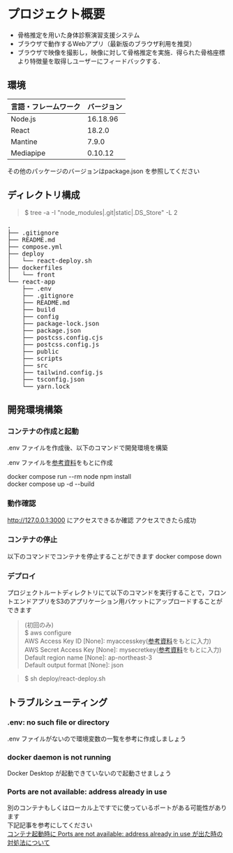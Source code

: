 # プロジェクト概要
- 骨格推定を用いた身体診察演習支援システム
- ブラウザで動作するWebアプリ（最新版のブラウザ利用を推奨）
- ブラウザで映像を撮影し，映像に対して骨格推定を実施．得られた骨格座標より特徴量を取得しユーザーにフィードバックする．

## 環境
<!-- 言語、フレームワーク、ミドルウェア、インフラの一覧とバージョンを記載 -->
| 言語・フレームワーク  | バージョン |
| --------------------- | ---------- |
| Node.js               | 16.18.96    |
| React                 | 18.2.0      |
| Mantine               | 7.9.0       |
| Mediapipe             | 0.10.12     |

その他のパッケージのバージョンはpackage.json を参照してください

## ディレクトリ構成

> $ tree -a -I "node_modules|.git|static|.DS_Store" -L 2
<pre>
.
├── .gitignore
├── README.md
├── compose.yml
├── deploy
│   └── react-deploy.sh
├── dockerfiles
│   └── front
└── react-app
    ├── .env
    ├── .gitignore
    ├── README.md
    ├── build
    ├── config
    ├── package-lock.json
    ├── package.json
    ├── postcss.config.cjs
    ├── postcss.config.js
    ├── public
    ├── scripts
    ├── src
    ├── tailwind.config.js
    ├── tsconfig.json
    └── yarn.lock
</pre>

## 開発環境構築
<!-- コンテナの作成方法、パッケージのインストール方法など、開発環境構築に必要な情報を記載 -->

### コンテナの作成と起動
.env ファイルを作成後、以下のコマンドで開発環境を構築

.env ファイルを[参考資料](https://docs.google.com/document/d/1jzHDg9hF71cSaEYhFjsqm3rTtxFcrI0ClkBVvTX8AhE/edit?usp=sharing)をもとに作成


docker compose run --rm node npm install <br>
docker compose up -d --build

### 動作確認
http://127.0.0.1:3000 にアクセスできるか確認
アクセスできたら成功

### コンテナの停止
以下のコマンドでコンテナを停止することができます
docker compose down

### デプロイ
プロジェクトルートディレクトリにて以下のコマンドを実行することで，フロントエンドアプリをS3のアプリケーション用バケットにアップロードすることができます
> (初回のみ)<br>
$ aws configure <br>
AWS Access Key ID [None]: myaccesskey([参考資料](https://docs.google.com/document/d/1jzHDg9hF71cSaEYhFjsqm3rTtxFcrI0ClkBVvTX8AhE/edit?usp=sharing)をもとに入力) <br>
AWS Secret Access Key [None]: mysecretkey([参考資料](https://docs.google.com/document/d/1jzHDg9hF71cSaEYhFjsqm3rTtxFcrI0ClkBVvTX8AhE/edit?usp=sharing)をもとに入力) <br>
Default region name [None]: ap-northeast-3 <br>
Default output format [None]: json <br>

> $ sh deploy/react-deploy.sh

## トラブルシューティング

### .env: no such file or directory

.env ファイルがないので環境変数の一覧を参考に作成しましょう

### docker daemon is not running

Docker Desktop が起動できていないので起動させましょう

### Ports are not available: address already in use

別のコンテナもしくはローカル上ですでに使っているポートがある可能性があります
<br>
下記記事を参考にしてください
<br>
[コンテナ起動時に Ports are not available: address already in use が出た時の対処法について](https://qiita.com/shun198/items/ab6eca4bbe4d065abb8f)
